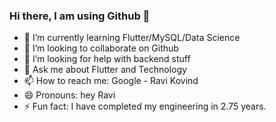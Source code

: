 ### Hi there, I am using Github 👋


- 🌱 I’m currently learning Flutter/MySQL/Data Science
- 👯 I’m looking to collaborate on Github
- 🤔 I’m looking for help with backend stuff
- 💬 Ask me about Flutter and Technology
- 📫 How to reach me: Google - Ravi Kovind
- 😄 Pronouns: hey Ravi
- ⚡ Fun fact: I have completed my engineering in 2.75 years.

